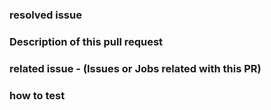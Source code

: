 ### resolved issue

### Description of this pull request 

### related issue - (Issues or Jobs related with this PR)

### how to test